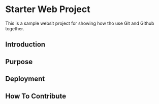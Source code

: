 # Starter Web Project

This is a sample websit project for showing how tho use Git and Github together.
## Introduction

## Purpose

## Deployment

## How To Contribute

